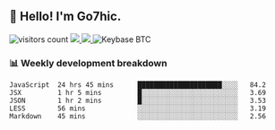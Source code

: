 ## 👋 Hello! I'm Go7hic.

 ![visitors count](https://visitors-by-url-pls-dont-use-this-in-your-repo.vercel.app/Go7hic-github-readme)
 <a href="https://twitter.com/Go7hic">
    <img src="https://img.shields.io/badge/-@Go7hic-1ca0f1?style=flat-square&labelColor=1ca0f1&logo=twitter&logoColor=white&link=https://twitter.com/Go7hic">
   <a/>
   <a href="mailto:gtfx0209@gmail.com">
    <img src="https://img.shields.io/badge/-gtfx0209@gmail.com-c14438?style=flat-square&logo=Gmail&logoColor=white&link=mailto:gtfx0209@gmail.com">
   <a/>
    ![Keybase BTC](https://img.shields.io/keybase/btc/Go7hic)
 <!--
🔭 I’m currently working
🌱 I’m currently learning
💬 Ask me about 
📫 How to reach me: 
⚡ Fun fact: 
-->
 <!--
![My Github Stats](https://github-readme-stats.vercel.app/api?username=Go7hic&show_icons=true&count_private=true)

-->

### 📊 Weekly development breakdown
<!--START_SECTION:waka-->
```text
JavaScript  24 hrs 45 mins      █████████████████████░░░░   84.2 
JSX         1 hr 5 mins         █░░░░░░░░░░░░░░░░░░░░░░░░   3.69 
JSON        1 hr 2 mins         █░░░░░░░░░░░░░░░░░░░░░░░░   3.53 
LESS        56 mins             ░░░░░░░░░░░░░░░░░░░░░░░░░   3.19 
Markdown    45 mins             ░░░░░░░░░░░░░░░░░░░░░░░░░   2.56
```
<!--END_SECTION:waka-->

